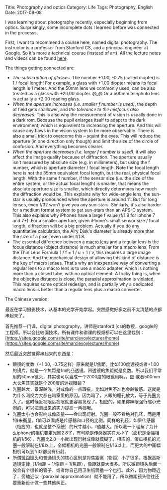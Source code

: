 Title: Photography and optics
Category: Life
Tags: Photography, English
Date: 2017-08-08

I was learning about photography recently, especially beginning from optics. Surprisingly, some incomplete dots I learned before was connected in the processs.

First, I want to recommend a course here, named digital photography. The instructor is a professor from Stanford CS, and a principal engineer at Google. So it's more a technical course (instead of art). All the lecture notes and videos can be found [here]( https://sites.google.com/site/marclevoylectures/home).

The things getting connected are:

* _The subscription of glasses_. The number +1.00, -0.75 (called diopter) is 1 / focal length! For example, a glass with +1.00 diopter means its focal length is 1 meter. And the 50mm lens we commonly used, can be also treated as a glass with +20.00 diopter. @_@ Or a 500mm telephoto lens is actually a +2.00 reading glass. 
* _When the aperture increases (i.e. smaller f number is used)_, the depth of field gets shallower, and _the tolerance to the misfocus also decreases_. This is also why the measurement of vision is usually done in a dark rom. Because the pupil enlarges itself to adapt to the dark environment, which is equivalent to increasing the aperture. And this will cause any flaws in the vision system to be more observable. There is also a small trick to overcome this – squint the eyes. This will reduce the aperture (in one direction only though) and limit the size of the circle of confusion. And everything becomes clearer.
* _When the aperture decreases (i.e. larger f number is used)_, it will also affect the image quality because of diffraction. The aperture usually isn't measured by absolute size (e.g. in millimeters), but using the f number, which is aperture diameter / focal length. Note the focal length here is not the 35mm equivalent focal length, but the real, physical focal length. With the same f number, if the sensor size (i.e. the size of the entire system, or the actual focal length) is smaller, that means the absolute aperture size is smaller, which directly determines how much the diffraction would be. This explains why for wide-angle lens, the sun-star is usually pronounced when the aperture is around 11. But for long lenses, even f/32 won't give you any sun-stars. Similarly, it's also harder for a medium format system to get sun-stars than an APS-C system. This also explains why iPhones have a large f value (f/1.8 for iphone 7 and 7+). For a smaller aperture, given iPhone's small sensor size / focal length, diffraction will be a big problem. Actually if you do any quantitative calculation, the Airy Disk's diameter is already more than the size of a pixel, even under f/1.8.
* The essential difference between a [macro lens](/microscope-objective-photography.html) and a regular lens is the focus distance (object distance) is much smaller for a macro lens. From the Thin Lens Formula 1 / f = 1 / u + 1 / v, this requires a large image distance. And the mechanical design of allowing this kind of distance is the key of macro lenses. That's why an inexpensive way of converting a regular lens to a macro lens is to use a macro adapter, which is nothing more than a closed tube, with no optical element. A tricky thing is, when the objective distance is close, the paraxial approximation is violated. This requires some optical redesign, and is partially why a dedicated macro lens is better than a regular lens plus a macro converter.

The Chinese version:

最近在学习摄影技术，从基本的光学开始学起。突然感觉好多之前不太清楚的点都串起来了。

首先推荐一门课，digital photography。讲师是stanford [cs的教授，google的工程师。所以会比较偏技术。所有课件和讲课的视频都可以在这里找到：[https://sites.google.com/site/marclevoylectures/home](https://sites.google.com/site/marclevoylectures/home)

然后最近突然觉得串起来的东西是：

* 眼镜的度数（+1.00, -0.75这样）原来就是1/焦距。比如100度远视或者+1.00的镜片，就是一个焦距是1m的凸透镜。凹透镜的焦距就是负数。所以我们平常用的50mm镜头，其实也可以当成一个2000度的眼镜用啊。。囧 或者500mm大长焦其实就是个200度的远视眼镜？
* 光圈越大，景深越浅，对成像的一点瑕疵，比如对焦不准也会越敏感。这就是为什么测视力大都在暗室里的原因。因为暗了，人眼的瞳孔放大，等于光圈变大了。这时候近视眼远视眼就更容易发现了。相应的，如果你眯眼强行缩小光圈的，可以把测出来的实力提高一两档哦。
* 光圈太小也会影响成像质量——会出现衍射。光圈一般不看绝对孔径，而是用f值来衡量。f值可以看成是传感器和口径的比例。同样的孔径，如果传感器（相应的，也就是整个系统）的尺寸越小，f值越大。所以我一下理解了为什么iphone的相机要定光圈2.8了，有可能是传感器实在太小了（面积是全幅相机的1/56），光圈比2.8一小就出现衍射成像就模糊了。相应的，傻瓜相机的光圈一般限制在f/8以上，全幅相机的光圈一般限制在f/16以上，而更大的中画幅相机可以到f/32都没有衍射。
* 所谓[微距镜头](/microscope-objective-photography.html)和普通镜头的核心区别是对焦距离（物距）小了很多。根据高斯透镜定律（1/物距 + 1/像距 = 1/焦距），像距就要大很多。所以微距镜头后面一般会有个很长的管子，或者你自己用卫生纸筒撸一个也行。此外，因为物距近了，旁轴近似（paraxial approximation）就不能用了，所以微距镜头往往还要重新设计做一些其他纠正。